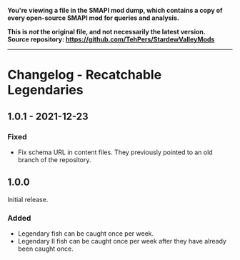 **You're viewing a file in the SMAPI mod dump, which contains a copy of every open-source SMAPI mod
for queries and analysis.**

**This is _not_ the original file, and not necessarily the latest version.**  
**Source repository: https://github.com/TehPers/StardewValleyMods**

----

# Changelog - Recatchable Legendaries

## 1.0.1 - 2021-12-23

### Fixed

- Fix schema URL in content files. They previously pointed to an old branch of the repository.

## 1.0.0

Initial release.

### Added

- Legendary fish can be caught once per week.
- Legendary II fish can be caught once per week after they have already been caught once.

